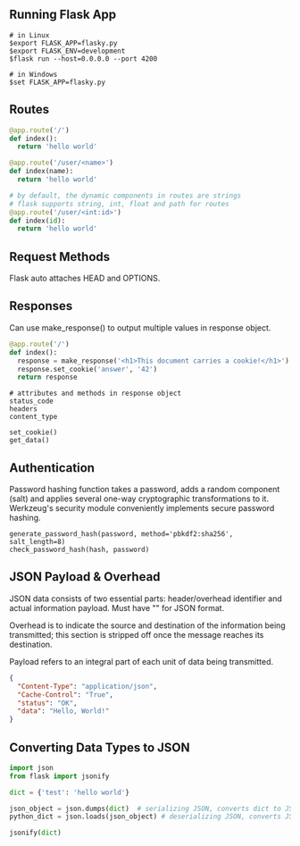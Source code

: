 ## Running Flask App

```
# in Linux
$export FLASK_APP=flasky.py
$export FLASK_ENV=development
$flask run --host=0.0.0.0 --port 4200

# in Windows
$set FLASK_APP=flasky.py
```

## Routes

```py
@app.route('/')
def index():
  return 'hello world'

@app.route('/user/<name>')
def index(name):
  return 'hello world'

# by default, the dynamic components in routes are strings
# flask supports string, int, float and path for routes
@app.route('/user/<int:id>')
def index(id):
  return 'hello world'
```

## Request Methods

Flask auto attaches HEAD and OPTIONS.

## Responses

Can use make_response() to output multiple values in response object.

```python
@app.route('/')
def index():
  response = make_response('<h1>This document carries a cookie!</h1>')
  response.set_cookie('answer', '42')
  return response
```

```
# attributes and methods in response object
status_code
headers
content_type

set_cookie()
get_data()
```

## Authentication

Password hashing function takes a password, adds a random component (salt) and applies several one-way cryptographic transformations to it. Werkzeug's security module conveniently implements secure password hashing.

```
generate_password_hash(password, method='pbkdf2:sha256', salt_length=8)
check_password_hash(hash, password)
```

## JSON Payload & Overhead

JSON data consists of two essential parts: header/overhead identifier and actual information payload. Must have "" for JSON format.

Overhead is to indicate the source and destination of the information being transmitted; this section is stripped off once the message reaches its destination.

Payload refers to an integral part of each unit of data being transmitted.

```json
{
  "Content-Type": "application/json",
  "Cache-Control": "True",
  "status": "OK",
  "data": "Hello, World!"
}
```

## Converting Data Types to JSON

```python
import json
from flask import jsonify

dict = {'test': 'hello world'}

json_object = json.dumps(dict)  # serializing JSON, converts dict to JSON
python_dict = json.loads(json_object) # deserializing JSON, converts JSON to dict

jsonify(dict)
```

